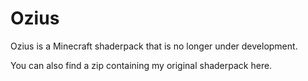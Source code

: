 # Ozius

Ozius is a Minecraft shaderpack that is no longer under development.

You can also find a zip containing my original shaderpack here.
